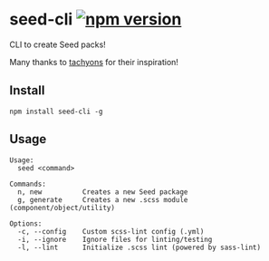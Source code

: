 # seed-cli [![npm version](https://badge.fury.io/js/seed-cli.svg)](https://badge.fury.io/js/seed-cli)
CLI to create Seed packs!

Many thanks to [tachyons](https://github.com/tachyons-css/tachyons-cli) for their inspiration!


## Install
```
npm install seed-cli -g
```

## Usage
```
Usage:
  seed <command>

Commands:
  n, new          Creates a new Seed package
  g, generate     Creates a new .scss module (component/object/utility)

Options:
  -c, --config    Custom scss-lint config (.yml)
  -i, --ignore    Ignore files for linting/testing
  -l, --lint      Initialize .scss lint (powered by sass-lint)
```
